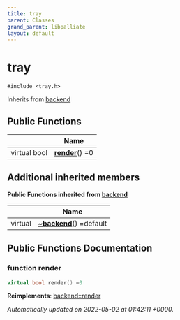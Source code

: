 ```yaml
---
title: tray
parent: Classes
grand_parent: libpalliate
layout: default
---
```


# tray






`#include <tray.h>`

Inherits from [backend](/libpalliate/generated/Classes/classbackend)

## Public Functions

|                | Name           |
| -------------- | -------------- |
| virtual bool | **[render](/libpalliate/generated/Classes/classtray#function-render)**() =0 |

## Additional inherited members

**Public Functions inherited from [backend](/libpalliate/generated/Classes/classbackend)**

|                | Name           |
| -------------- | -------------- |
| virtual | **[~backend](/libpalliate/generated/Classes/classbackend#function-~backend)**() =default |


## Public Functions Documentation

### function render

```cpp
virtual bool render() =0
```


**Reimplements**: [backend::render](/libpalliate/generated/Classes/classbackend#function-render)



_Automatically updated on 2022-05-02 at 01:42:11 +0000._